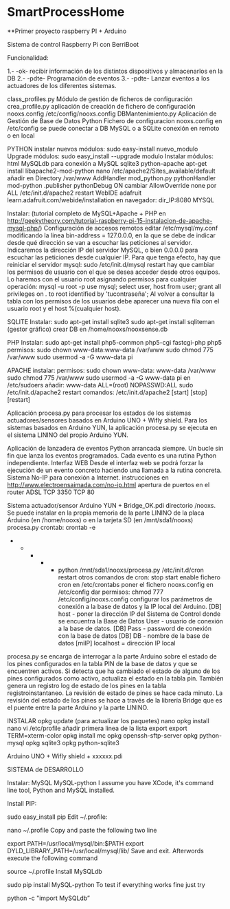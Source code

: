 SmartProcessHome
================

**Primer proyecto raspberry PI + Arduino

Sistema de control
Raspberry Pi con BerriBoot

Funcionalidad:

1.- -ok- recibir información de los distintos dispositivos y almacenarlos en la DB
2.- -pdte- Programación de eventos
3.- -pdte- Lanzar eventos a los actuadores de los diferentes sistemas.

class_profiles.py
Módulo de gestión de ficheros de configuración
crea_profile.py
aplicación de creación de fichero de configuración nooxs.config
/etc/config/nooxs.config
DBMantenimiento.py Aplicación de Gestión de Base de Datos
Python
Fichero de configuracion nooxs.config
en /etc/config
se puede conectar a DB MySQL o a SQLite
conexión en remoto o en local

PYTHON
instalar nuevos módulos: sudo easy-install nuevo_modulo
Upgrade módulos: sudo easy_install --upgrade modulo
Instalar módulos:
html
MySQLdb para conexión a MySQL
sqlite3
python-apache
apt-get install libapache2-mod-python
nano /etc/apache2/Sites_available/default
añadir en Directory /var/www
AddHandler mod_python.py
pythonHandler mod-python .publisher
pythonDebug ON
cambiar AllowOverride none por ALL
/etc/init.d/apache2 restart
WebIDE adafruit
learn.adafruit.com/webide/installation
en navegador: dir_IP:8080
MYSQL

Instalar: (tutorial completo de MySQL+Apache + PHP en http://geekytheory.com/tutorial-raspberry-pi-15-instalacion-de-apache-mysql-php/)
Configuración de accesos remotos
editar /etc/mysql/my.conf modificando la linea bin-address = 127.0.0.0, en la que se debe de indicar desde qué dirección se van a escuchar las peticiones al servidor. Indicaremos la dirección IP del servidor MySQL, o bien 0.0.0.0 para escuchar las peticiones desde cualquier IP.
Para que tenga efecto, hay que reiniciar el servidor mysql: sudo /etc/init.d/mysql restart
hay que cambiar los permisos de usuario con el que se desea acceder desde otros equipos. Lo haremos con el usuario root asignando permisos para cualquier operación:
mysql -u root -p
use mysql;
select user, host from user;
grant all privileges on *.* to root identified by 'tucontraseña';
Al volver a consultar la tabla con los permisos de los usuarios debe aparecer una nueva fila con el usuario root y el host %(cualquier host).

SQLITE
Instalar:
sudo apt-get install sqlite3
sudo apt-get install sqliteman (gestor gráfico)
crear DB en /home/nooxs/nooxsense.db

PHP
Instalar:
sudo apt-get install php5-common php5-cgi fastcgi-php php5
permisos:
sudo chown www-data:www-data /var/www
sudo chmod 775 /var/www
sudo usermod -a -G www-data pi

APACHE
instalar:
permisos:
sudo chown www-data: www-data /var/www
sudo chmod 775 /var/www
sudo usermod -a -G www-data pi
en /etc/sudoers añadir:
www-data ALL=(root) NOPASSWD:ALL
sudo /etc/init.d/apache2 restart
comandos:
/etc/init.d/apache2 [start] [stop] [restart]

Aplicación procesa.py para procesar los estados de los sistemas actuadores/sensores basados en Arduino UNO + Wifly shield. Para los sistemas basados en Arduino YUN, la aplicación procesa.py se ejecuta en el sistema LININO del propio Arduino YUN.

Aplicación de lanzadera de eventos Python arrancada siempre. Un bucle sin fin que lanza los eventos programados. Cada evento es una rutina Python independiente.
Interfaz WEB
Desde el interfaz web se podrá forzar la ejecución de un evento concreto haciendo una llamada a la rutina concreta.
Sistema No-IP para conexión a Internet.
instrucciones en http://www.electroensaimada.com/no-ip.html
apertura de puertos en el router ADSL
TCP 3350
TCP 80

Sistema actuador/sensor
Arduino YUN + Bridge_OK.pdi
directorio /nooxs. Se puede instalar en la propia memoria de la parte LININO de la placa Arduino (en /home/nooxs) o en la tarjeta SD (en /mnt/sda1/nooxs)
procesa.py
crontab:
crontab -e
* * * * * python /mnt/sda1/nooxs/procesa.py
/etc/init.d/cron restart
otros comandos de cron:
stop
start
enable
fichero cron en /etc/crontabs
poner el fichero nooxs.config en /etc/config
dar permisos: chmod 777 /etc/config/nooxs.config
configurar los parámetros de conexión a la base de datos y la IP local del Arduino.
[DB] host - poner la dirección IP del Sistema de Control donde se encuentra la Base de Datos
User - usuario de conexión a la base de datos.
[DB] Pass - password de conexión con la base de datos
[DB] DB - nombre de la base de datos
[miIP] localhost = dirección IP local

procesa.py se encarga de interrogar a la parte Arduino sobre el estado de los pines configurados en la tabla PIN de la base de datos y que se encuentren activos. Si detecta que ha cambiado el estado de alguno de los pines configurados como activo, actualiza el estado en la tabla pin. También genera un registro log de estado de los pines en la tabla registroinstantaneo. La revisión de estado de pines se hace cada minuto.
La revisión del estado de los pines se hace a través de la librería Bridge que es el puente entre la parte Arduino y la parte LININO.

INSTALAR
opkg update (para actualizar los paquetes)
nano
opkg install nano
vi /etc/profile
añadir primera linea de la lista export
export TERM=xterm-color
opkg install mc
opkg openssh-sftp-server
opkg python-mysql
opkg sqlite3
opkg python-sqlite3


Arduino UNO + Wifly shield + xxxxxx.pdi




SISTEMA de DESARROLLO

Instalar:
MySQL
MySQL-python
I assume you have XCode, it's command line tool, Python and MySQL installed.

Install PIP:

sudo easy_install pip
Edit ~/.profile:

nano ~/.profile
Copy and paste the following two line

export PATH=/usr/local/mysql/bin:$PATH
export DYLD_LIBRARY_PATH=/usr/local/mysql/lib/
Save and exit. Afterwords execute the following command

source  ~/.profile
Install MySQLdb

sudo pip install MySQL-python
To test if everything works fine just try

python -c "import MySQLdb”

